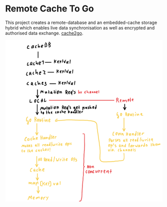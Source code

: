 # Remote Cache To Go

This project creates a remote-database and an embedded-cache storage hybrid which enables live data synchronisation as well as encrypted and authorised data exchange.  [cache2go](https://github.com/muesli/cache2go).

![sketch.png](media/sketch.png)

